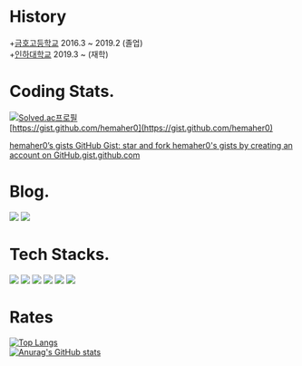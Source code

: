 # History
+<a href="http://kumho.gen.hs.kr">금호고등학교</a> 2016.3 ~ 2019.2 (졸업)
<br/>
+<a href="https://www.inha.ac.kr/kr/index.do">인하대학교</a> 2019.3 ~ (재학)
<br/>
# Coding Stats.
[![Solved.ac프로필](http://mazassumnida.wtf/api/mini/generate_badge?boj=hemahero)](https://solved.ac/hemahero)
<br/>
[https://gist.github.com/hemaher0](https://gist.github.com/hemaher0)

[hemaher0’s gists GitHub Gist: star and fork hemaher0's gists by creating an account on GitHub.gist.github.com](https://gist.github.com/hemaher0)

# Blog.
<a href="https://hemahero.tistory.com"><img src="https://img.shields.io/badge/Tistory-000000?style=for-the-badge&logo=TISTORY&logoColor=white"></a>
<a href="https://github.com/hemaher0"><img src="https://img.shields.io/badge/GitHub-181717?style=for-the-badge&logo=GitHub&logoColor=white"></a>


# Tech Stacks.
<img src="https://img.shields.io/badge/Python-3776AB?style=for-the-badge&logo=Python&logoColor=white"> <img src="https://img.shields.io/badge/C++-00599C?style=for-the-badge&logo=Cplusplus&logoColor=white">
<img src="https://img.shields.io/badge/html5-E34F26?style=for-the-badge&logo=html5&logoColor=white">  <img src="https://img.shields.io/badge/css-1572B6?style=for-the-badge&logo=css3&logoColor=white"> <img src="https://img.shields.io/badge/NumPy-013243?style=for-the-badge&logo=numpy&logoColor=white"> <img src="https://img.shields.io/badge/pandas-150458?style=for-the-badge&logo=pandas&logoColor=white">


# Rates
[![Top Langs](https://github-readme-stats.vercel.app/api/top-langs/?username=hemaher0&layout=compact)](https://github.com/hemaher0/github-readme-stats)
<br/>
[![Anurag's GitHub stats](https://github-readme-stats.vercel.app/api?username=hemaher0)](https://github.com/hemaher0/github-readme-stats)
